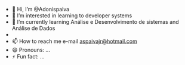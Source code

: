 - 👋 Hi, I’m @Adonispaiva
- 👀 I’m interested in learning to developer systems
- 🌱 I’m currently learning Análise e Desenvolvimento de sistemas and Análise de Dados
- 
- 📫 How to reach me e-mail aspaivajr@hotmail.com
- 😄 Pronouns: ...
- ⚡ Fun fact: ...

<!---
Adonispaiva/Adonispaiva is a ✨ special ✨ repository because its `README.md` (this file) appears on your GitHub profile.
You can click the Preview link to take a look at your changes.
--->
